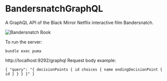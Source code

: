 # BandersnatchGraphQL
A GraphQL API of the Black Mirror Netflix interactive film Bandersnatch.

![Bandersnatch Book](https://cdn.images.express.co.uk/img/dynamic/20/590x/secondary/Black-Mirror-Bandersnatch-1662501.jpg?r=1545991426915)

To run the server:
```
bundle exec puma
```

http://localhost:9292/graphql
Request body example:
```
{ "query": "{ decisionPoints { id choices { name endingDecisionPoint { id } } } }" }
```


